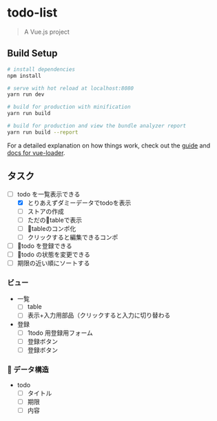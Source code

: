# todo-list

> A Vue.js project

## Build Setup

```bash
# install dependencies
npm install

# serve with hot reload at localhost:8080
yarn run dev

# build for production with minification
yarn run build

# build for production and view the bundle analyzer report
yarn run build --report
```

For a detailed explanation on how things work, check out the [guide](http://vuejs-templates.github.io/webpack/) and [docs for vue-loader](http://vuejs.github.io/vue-loader).

## タスク

- [ ] todo を一覧表示できる
  - [x] とりあえずダミーデータでtodoを表示
  - [ ] ストアの作成
  - [ ] ただのtableで表示
  - [ ] tableのコンポ化
  - [ ] クリックすると編集できるコンポ
- [ ] todo を登録できる
- [ ] todo の状態を変更できる
- [ ] 期限の近い順にソートする

### ビュー

- 一覧
  - [ ] table
  - [ ] 表示+入力用部品（クリックすると入力に切り替わる
- 登録
  - [ ] 1todo 用登録用フォーム
  - [ ] 登録ボタン
  - [ ] 登録ボタン

###  データ構造

- todo
  - [ ] タイトル
  - [ ] 期限
  - [ ] 内容
